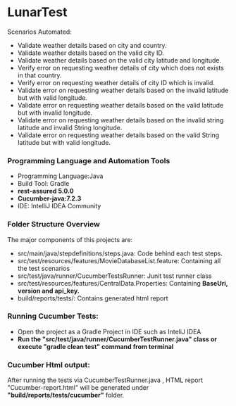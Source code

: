 # LunarTest

<p>Scenarios Automated:</p>
<ul><li>Validate weather details based on city and country.</li>
<li>Validate weather details based on the valid city ID.</li>
  <li>Validate weather details based on the valid city latitude and longitude.</li>
  <li>Verify error on requesting weather details of city which does not exists in that country.</li>
   <li>Verify error on requesting weather details of city ID which is invalid.</li>
   <li>Validate error on requesting weather details based on the invalid latitude but with valid longitude.</li>
   <li>Validate error on requesting weather details based on the valid latitude but with invalid longitude.</li>
 <li>Validate error on requesting weather details based on the invalid string latitude and invalid String longitude.</li>
 <li>Validate error on requesting weather details based on the valid String latitude but with valid longitude.</li>
</ul>
<h3>Programming Language and Automation Tools</h3>
<ul><li>Programming Language:Java</li>
  <li> Build Tool: Gradle</li>
  <li> <b>rest-assured 5.0.0</b></li>
  <li> <b>Cucumber-java:7.2.3</b></li>
  <li> IDE: IntelliJ IDEA Community</li>
</ul>
<h3>Folder Structure Overview</h3>
<p>The major components of this projects are:</p>
   <ul>
  <li>src/main/java/stepdefinitions/steps.java: Code behind each test steps.</li>
  <li>src/test/resources/features/MovieDatabaseList.feature: Containing all the test scenarios</li>
  <li>src/test/java/runner/CucumberTestsRunner: Junit test runner class</li>
  <li>src/test/resources/features/CentralData.Properties: Containing <b>BaseUri, version and api_key.</b></li>
  <li>build/reports/tests/: Contains generated html report</li>
  </ul>
  <h3>Running Cucumber Tests:</h3>

  <ul>
    <li> Open the project as a Gradle Project in IDE such as InteliJ IDEA</li>
 <li><b>Run the "src/test/java/runner/CucumberTestRunner.java" class or execute "gradle clean test" command from terminal</b></li>
  </ul>
 <h3>Cucumber Html output:</h3>
 <p> After running the tests via CucumberTestRunner.java , HTML report "Cucumber-report.html" will be generated under <b>"build/reports/tests/cucumber"</b> folder.</p>